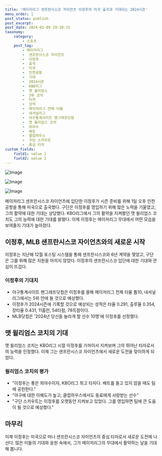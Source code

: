 ```yaml
---
title: '메이저리그 샌프란시스코 자이언츠 이정후의 미국 출국과 기대되는 2024시즌'
menu_order: 1
post_status: publish
post_excerpt: 
post_date: 2024-02-09 19:10:15
taxonomy:
    category:
        - 스포츠
    post_tag:
        - 메이저리그
        -  샌프란시스코 자이언츠
        -  이정후
        -  출국
        -  미국
        -  인천공항
        -  기대
        -  2024시즌
        -  KBO리그
        -  맷 윌리엄스
        -  3루 코치
        -  타자
        -  성적
        -  메이저리그 전체 타율
        -  내셔널리그
        -  야구통계사이트 팬그래프닷컴
        -  맷 윌리엄스 코치
        -  외야수
        -  배트
        -  클럽하우스
        -  구단 스카우트
        -  중심 타자
custom_fields:
    field1: value 1
    field2: value 2
---
```


![Image](https://imgnews.pstatic.net/image/241/2024/02/09/0003329141_001_20240209161704706.jpg?type=w647)

![Image](https://imgnews.pstatic.net/image/241/2024/02/09/0003329141_002_20240209161704735.jpg?type=w647)

![Image](https://imgnews.pstatic.net/image/241/2024/02/09/0003329141_003_20240209161704769.jpg?type=w647)

메이저리그 샌프란시스코 자이언츠에 입단한 이정후가 시즌 준비를 위해 1일 오후 인천공항을 통해 미국으로 출국했다. 구단은 이정후를 영입하기 위해 많은 노력을 기울였고, 그의 활약에 대한 기대는 상당했다. KBO리그에서 그의 활약을 지켜봤던 맷 윌리엄스 코치도 그의 능력에 대한 기대를 밝혔다. 이제 이정후는 메이저리그 무대에서 어떤 모습을 보여줄지 기대가 높아졌다.
## 이정후, MLB 샌프란시스코 자이언츠와의 새로운 시작
이정후는 지난해 12월 포스팅 시스템을 통해 샌프란시스코와 6년 계약을 맺었고, 구단은 그를 위해 많은 지원을 아끼지 않았다. 이정후의 샌프란시스코 입단에 대한 기대와 관심이 뜨겁다.
### 이정후의 기대치
- 야구통계사이트 팬그래프닷컴은 이정후를 올해 메이저리그 전체 타율 톱10, 내셔널리그에서는 5위 안에 들 것으로 예상했다.
- 이정후가 2024시즌에 기록할 것으로 예상되는 성적은 타율 0.291, 출루율 0.354, 장타율 0.431, 11홈런, 54타점, 78득점이다.
- MLB닷컴은 '2024년 당신을 놀라게 할 선수 10명'에 이정후를 선정했다.
## 맷 윌리엄스 코치의 기대
맷 윌리엄스 코치는 KBO리그 시절 이정후를 가까이서 지켜보며 그의 뛰어난 타자로서의 능력을 인정했다. 이제 그는 샌프란시스코 자이언츠에서 새로운 도전을 맞이하게 되었다.
### 윌리엄스 코치의 평가
- "이정후는 좋은 외야수이자, KBO리그 최고 타자다. 배트를 들고 있지 않을 때도 팀에 공헌한다."
- "야구에 대한 이해도가 높고, 클럽하우스에서도 동료에게 사랑받는 선수"
- "구단 스카우트는 이정후를 오랫동안 지켜보고 있었다. 그를 영입하면 팀에 큰 도움이 될 것으로 예상했다."
## 마무리
이제 이정후는 미국으로 떠나 샌프란시스코 자이언츠의 중심 타자로서 새로운 도전에 나선다. 많은 이들의 기대와 응원 속에서, 그가 메이저리그의 무대에서 활약하는 날을 기대해 봅니다.
